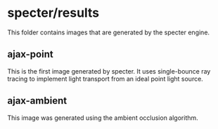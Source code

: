 # specter/results

This folder contains images that are generated by the specter engine.

## ajax-point

This is the first image generated by specter. It uses single-bounce ray tracing to implement light 
transport from an ideal point light source.

## ajax-ambient

This image was generated using the ambient occlusion algorithm.